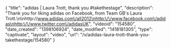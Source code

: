 {
    "title": "adidas | Laura Trott, thank you #takethestage",
    "description": "Thank you for liking adidas on Facebook, from Team GB's Laura Trott.\n\nhttp:\/\/www.adidas.com\/all2012\nhttp:\/\/www.facebook.com\/adidas\nhttp:\/\/www.twitter.com\/adidasUK",
    "videoid": "154580",
    "date_created": "1398106924",
    "date_modified": "1418181305",
    "type": "captivate",
    "layout": "video",
    "url": "\/v\/adidas-laura-trott-thank-you-takethestage\/154580"
}